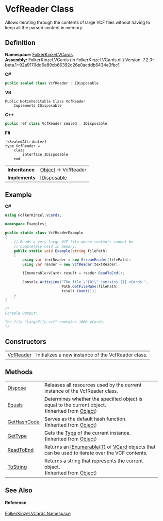 # VcfReader Class


Allows iterating through the contents of large VCF files without having to keep all the parsed content in memory.



## Definition
**Namespace:** <a href="67dce261-ab8f-dd0a-4c0c-bc2633c1719e.md">FolkerKinzel.VCards</a>  
**Assembly:** FolkerKinzel.VCards (in FolkerKinzel.VCards.dll) Version: 7.2.0-beta.1+92a9170dd6e89cb66392c26e0acddb6434e3fbc1

**C#**
``` C#
public sealed class VcfReader : IDisposable
```
**VB**
``` VB
Public NotInheritable Class VcfReader
	Implements IDisposable
```
**C++**
``` C++
public ref class VcfReader sealed : IDisposable
```
**F#**
``` F#
[<SealedAttribute>]
type VcfReader = 
    class
        interface IDisposable
    end
```

<table><tr><td><strong>Inheritance</strong></td><td><a href="https://learn.microsoft.com/dotnet/api/system.object" target="_blank" rel="noopener noreferrer">Object</a>  →  VcfReader</td></tr>
<tr><td><strong>Implements</strong></td><td><a href="https://learn.microsoft.com/dotnet/api/system.idisposable" target="_blank" rel="noopener noreferrer">IDisposable</a></td></tr>
</table>



## Example


**C#**  
``` C#
using FolkerKinzel.VCards;

namespace Examples;

public static class VcfReaderExample
{
    // Reads a very large VCF file whose contents cannot be
    // completely held in memory.
    public static void Example(string filePath)
    {
        using var textReader = new StreamReader(filePath);
        using var reader = new VcfReader(textReader);

        IEnumerable<VCard> result = reader.ReadToEnd();

        Console.WriteLine("The file \"{0}\" contains {1} vCards.",
                          Path.GetFileName(filePath),
                          result.Count());
    }
}

/*
Console Output:

The file "LargeFile.vcf" contains 1000 vCards.
*/
```


## Constructors
<table>
<tr>
<td><a href="332bd06f-64f0-b57f-2daf-5e8c180d4e77.md">VcfReader</a></td>
<td>Initializes a new instance of the VcfReader class.</td></tr>
</table>

## Methods
<table>
<tr>
<td><a href="d9f24667-d815-1942-33db-7ce55f63c76a.md">Dispose</a></td>
<td>Releases all resources used by the current instance of the VcfReader class.</td></tr>
<tr>
<td><a href="https://learn.microsoft.com/dotnet/api/system.object.equals#system-object-equals(system-object)" target="_blank" rel="noopener noreferrer">Equals</a></td>
<td>Determines whether the specified object is equal to the current object.<br />(Inherited from <a href="https://learn.microsoft.com/dotnet/api/system.object" target="_blank" rel="noopener noreferrer">Object</a>)</td></tr>
<tr>
<td><a href="https://learn.microsoft.com/dotnet/api/system.object.gethashcode" target="_blank" rel="noopener noreferrer">GetHashCode</a></td>
<td>Serves as the default hash function.<br />(Inherited from <a href="https://learn.microsoft.com/dotnet/api/system.object" target="_blank" rel="noopener noreferrer">Object</a>)</td></tr>
<tr>
<td><a href="https://learn.microsoft.com/dotnet/api/system.object.gettype" target="_blank" rel="noopener noreferrer">GetType</a></td>
<td>Gets the <a href="https://learn.microsoft.com/dotnet/api/system.type" target="_blank" rel="noopener noreferrer">Type</a> of the current instance.<br />(Inherited from <a href="https://learn.microsoft.com/dotnet/api/system.object" target="_blank" rel="noopener noreferrer">Object</a>)</td></tr>
<tr>
<td><a href="2d32bf14-902a-4f8f-b74d-9d19ed04a5f2.md">ReadToEnd</a></td>
<td>Returns an <a href="https://learn.microsoft.com/dotnet/api/system.collections.generic.ienumerable-1" target="_blank" rel="noopener noreferrer">IEnumerable(T)</a> of <a href="23413828-9a4a-2851-b88b-84d0afcb0031.md">VCard</a> objects that can be used to iterate over the VCF contents.</td></tr>
<tr>
<td><a href="https://learn.microsoft.com/dotnet/api/system.object.tostring" target="_blank" rel="noopener noreferrer">ToString</a></td>
<td>Returns a string that represents the current object.<br />(Inherited from <a href="https://learn.microsoft.com/dotnet/api/system.object" target="_blank" rel="noopener noreferrer">Object</a>)</td></tr>
</table>

## See Also


#### Reference
<a href="67dce261-ab8f-dd0a-4c0c-bc2633c1719e.md">FolkerKinzel.VCards Namespace</a>  
